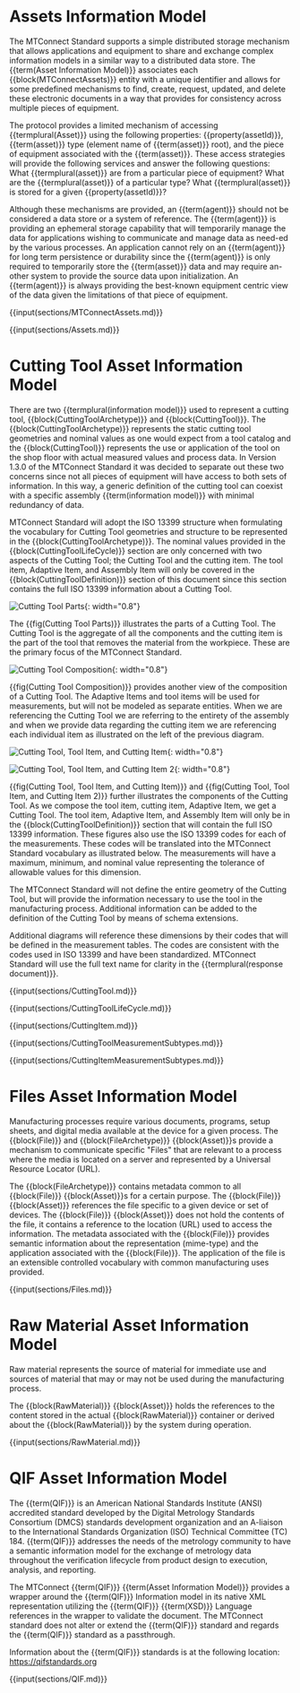 
# Assets Information Model

The MTConnect Standard supports a simple distributed storage mechanism that allows applications and equipment to share and exchange complex information models in a similar way to a distributed data store.  The {{term(Asset Information Model)}} associates each {{block(MTConnectAssets)}} entity with a unique identifier and allows for some predefined mechanisms to find, create, request, updated, and delete these electronic documents in a way that provides for consistency across multiple pieces of equipment.

The protocol provides a limited mechanism of accessing {{termplural(Asset)}} using the following properties: {{property(assetId)}}, {{term(asset)}} type (element name of {{term(asset)}} root), and the piece of equipment associated with the {{term(asset)}}.  These access strategies will provide the following services and answer the following questions: What {{termplural(asset)}} are from a particular piece of equipment?  What are the {{termplural(asset)}} of a particular type? What {{termplural(asset)}} is stored for a given {{property(assetId)}}?

Although these mechanisms are provided, an {{term(agent)}} should not be considered a data store or a system of reference.  The {{term(agent)}} is providing an ephemeral storage capability that will temporarily manage the data for applications wishing to communicate and manage data as need-ed by the various processes.  An application cannot rely on an {{term(agent)}} for long term persistence or durability since the {{term(agent)}} is only required to temporarily store the {{term(asset)}} data and may require an-other system to provide the source data upon initialization.  An {{term(agent)}} is always providing the best-known equipment centric view of the data given the limitations of that piece of equipment.

{{input(sections/MTConnectAssets.md)}}

{{input(sections/Assets.md)}}

# Cutting Tool Asset Information Model

There are two {{termplural(information model)}} used to represent a cutting tool, {{block(CuttingToolArchetype)}} and {{block(CuttingTool)}}. The {{block(CuttingToolArchetype)}} represents the static cutting tool geometries and nominal values as one would expect from a tool catalog and the {{block(CuttingTool)}} represents the use or application of the tool on the shop floor with actual measured values and process data. In Version 1.3.0 of the MTConnect Standard it was decided to separate out these two concerns since not all pieces of equipment will have access to both sets of information. In this way, a generic definition of the cutting tool can coexist with a specific assembly {{term(information model)}} with minimal redundancy of data.

MTConnect Standard will adopt the ISO 13399 structure when formulating the vocabulary for Cutting Tool geometries and structure to be represented in the {{block(CuttingToolArchetype)}}. The nominal values provided in the {{block(CuttingToolLifeCycle)}} section are only concerned with two aspects of the Cutting Tool; the Cutting Tool and the cutting item. The tool item, Adaptive Item, and Assembly Item will only be covered in the {{block(CuttingToolDefinition)}} section of this document since this section contains the full ISO 13399 information about a Cutting Tool.

![Cutting Tool Parts](figures/Cutting%20Tool%20Parts.png "Cutting Tool Parts"){: width="0.8"}

The {{fig(Cutting Tool Parts)}} illustrates the parts of a Cutting Tool. The Cutting Tool is the aggregate of all the components and the cutting item is the part of the tool that removes the material from the workpiece. These are the primary focus of the MTConnect Standard.

![Cutting Tool Composition](figures/Cutting%20Tool%20Composition.png "Cutting Tool Composition"){: width="0.8"}

{{fig(Cutting Tool Composition)}} provides another view of the composition of a Cutting Tool. The Adaptive Items and tool items will be used for measurements, but will not be modeled as separate entities. When we are referencing the Cutting Tool we are referring to the entirety of the assembly and when we provide data regarding the cutting item we are referencing each individual item as illustrated on the left of the previous diagram.

![Cutting Tool, Tool Item, and Cutting Item](figures/Cutting%20Tool,%20Tool%20Item,%20and%20Cutting%20Item.png "Cutting Tool, Tool Item, and Cutting Item"){: width="0.8"}

![Cutting Tool, Tool Item, and Cutting Item 2](figures/Cutting%20Tool,%20Tool%20Item,%20and%20Cutting%20Item%202.png "Cutting Tool, Tool Item, and Cutting Item 2"){: width="0.8"}


{{fig(Cutting Tool, Tool Item, and Cutting Item)}} and {{fig(Cutting Tool, Tool Item, and Cutting Item 2)}} further illustrates the components of the Cutting Tool. As we compose the tool item, cutting item, Adaptive Item, we get a Cutting Tool. The tool item, Adaptive Item, and Assembly Item will only be in the {{block(CuttingToolDefinition)}} section that will contain the full ISO 13399 information. These figures also use the ISO 13399 codes for each of the measurements. These codes will be translated into the MTConnect Standard vocabulary as illustrated below. The measurements will have a maximum, minimum, and nominal value representing the tolerance of allowable values for this dimension.

The MTConnect Standard will not define the entire geometry of the Cutting Tool, but will provide the information necessary to use the tool in the manufacturing process. Additional information can be added to the definition of the Cutting Tool by means of schema extensions.

Additional diagrams will reference these dimensions by their codes that will be defined in the measurement tables. The codes are consistent with the codes used in ISO 13399 and have been standardized. MTConnect Standard will use the full text name for clarity in the {{termplural(response document)}}.



{{input(sections/CuttingTool.md)}}

{{input(sections/CuttingToolLifeCycle.md)}}

{{input(sections/CuttingItem.md)}}

{{input(sections/CuttingToolMeasurementSubtypes.md)}}

{{input(sections/CuttingItemMeasurementSubtypes.md)}}

# Files Asset Information Model

Manufacturing processes require various documents, programs, setup sheets, and digital media available at the device for a given process. The {{block(File)}} and {{block(FileArchetype)}} {{block(Asset)}}s provide a mechanism to communicate specific "Files" that are relevant to a process where the media is located on a server and represented by a Universal Resource Locator (URL).

The {{block(FileArchetype)}} contains metadata common to all {{block(File)}} {{block(Asset)}}s for a certain purpose. The {{block(File)}} {{block(Asset)}} references the file specific to a given device or set of devices. The {{block(File)}} {{block(Asset)}} does not hold the contents of the file, it contains a reference to the location (URL) used to access the information. The metadata associated with the {{block(File)}} provides semantic information about the representation (mime-type) and the application associated with the {{block(File)}}. The application of the file is an extensible controlled vocabulary with common manufacturing uses provided.

{{input(sections/Files.md)}}

# Raw Material Asset Information Model

Raw material represents the source of material for immediate use and sources of material that may or may not be used during the manufacturing process.

The {{block(RawMaterial)}} {{block(Asset)}} holds the references to the content stored in the actual {{block(RawMaterial)}} container or derived about the {{block(RawMaterial)}} by the system during operation.

{{input(sections/RawMaterial.md)}}

# QIF Asset Information Model

The {{term(QIF)}} is an American National Standards Institute (ANSI) accredited standard developed by the Digital Metrology Standards Consortium (DMCS) standards development organization and an A-liaison to the International Standards Organization (ISO) Technical Committee (TC) 184. {{term(QIF)}} addresses the needs of the metrology community to have a semantic information model for the exchange of metrology data throughout the verification lifecycle from product design to execution, analysis, and reporting.

The MTConnect {{term(QIF)}} {{term(Asset Information Model)}} provides a wrapper around the {{term(QIF)}} Information model in its native XML representation utilizing the {{term(QIF)}} {{term(XSD)}} Language references in the wrapper to validate the document. The MTConnect standard does not alter or extend the {{term(QIF)}} standard and regards the {{term(QIF)}} standard as a passthrough.

Information about the {{term(QIF)}} standards is at the following location: https://qifstandards.org

{{input(sections/QIF.md)}}
